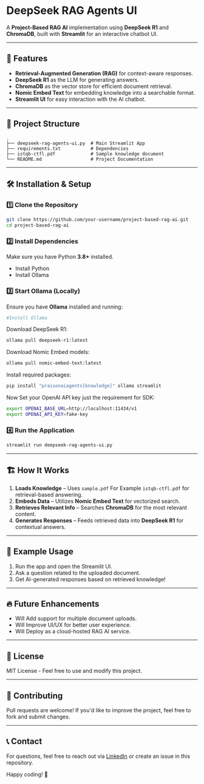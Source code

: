 # DeepSeek RAG Agents UI

A **Project-Based RAG AI** implementation using **DeepSeek R1** and **ChromaDB**, built with **Streamlit** for an interactive chatbot UI.

---

## 🚀 Features
- **Retrieval-Augmented Generation (RAG)** for context-aware responses.
- **DeepSeek R1** as the LLM for generating answers.
- **ChromaDB** as the vector store for efficient document retrieval.
- **Nomic Embed Text** for embedding knowledge into a searchable format.
- **Streamlit UI** for easy interaction with the AI chatbot.

---

## 📂 Project Structure
```
.
├── deepseek-rag-agents-ui.py  # Main Streamlit App
├── requirements.txt           # Dependencies
├── istqb-ctfl.pdf             # Sample knowledge document
└── README.md                  # Project Documentation
```

---

## 🛠️ Installation & Setup

### **1️⃣ Clone the Repository**
```bash
git clone https://github.com/your-username/project-based-rag-ai.git
cd project-based-rag-ai
```

### **2️⃣ Install Dependencies**
Make sure you have Python **3.8+** installed.
- Install Python
- Install Ollama

### **3️⃣ Start Ollama (Locally)**
Ensure you have **Ollama** installed and running:
```bash
#Install Ollama
```

Download DeepSeek R1:
```bash
ollama pull deepseek-r1:latest
```

Download Nomic Embed models:
```bash
ollama pull nomic-embed-text:latest
```

Install required packages:
```bash
pip install "praisonaiagents[knowledge]" ollama streamlit
```

Now Set your OpenAI API key just the requirement for SDK:
```bash
export OPENAI_BASE_URL=http://localhost:11434/v1
export OPENAI_API_KEY=fake-key
```

### **4️⃣ Run the Application**
```bash
streamlit run deepseek-rag-agents-ui.py
```

---

## 🏗️ How It Works
1. **Loads Knowledge** – Uses `sample.pdf` For Example `istqb-ctfl.pdf` for retrieval-based answering.
2. **Embeds Data** – Utilizes **Nomic Embed Text** for vectorized search.
3. **Retrieves Relevant Info** – Searches **ChromaDB** for the most relevant content.
4. **Generates Responses** – Feeds retrieved data into **DeepSeek R1** for contextual answers.

---

## 📌 Example Usage
1. Run the app and open the Streamlit UI.
2. Ask a question related to the uploaded document.
3. Get AI-generated responses based on retrieved knowledge!

---

## 🔥 Future Enhancements
- Will Add support for multiple document uploads.
- Will Improve UI/UX for better user experience.
- Will Deploy as a cloud-hosted RAG AI service.

---

## 📜 License
MIT License - Feel free to use and modify this project.

---

## 🤝 Contributing
Pull requests are welcome! If you'd like to improve the project, feel free to fork and submit changes.

---

## 📞 Contact
For questions, feel free to reach out via [LinkedIn](https://www.linkedin.com/in/hardikchotaliya/) or create an issue in this repository.

Happy coding! 🚀

